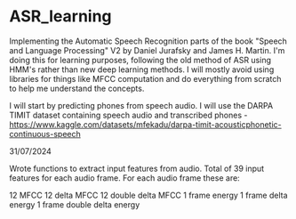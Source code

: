 # ASR_learning

Implementing the Automatic Speech Recognition parts of the book "Speech and Language Processing" V2 by Daniel Jurafsky and James H. Martin. 
I'm doing this for learning purposes, following the old method of ASR using HMM's rather than new deep learning methods. I will mostly avoid using libraries for things like MFCC computation and do everything from scratch to help me understand the concepts. 

I will start by predicting phones from speech audio. I will use the DARPA TIMIT dataset containing speech audio and transcribed phones - https://www.kaggle.com/datasets/mfekadu/darpa-timit-acousticphonetic-continuous-speech

31/07/2024 

Wrote functions to extract input features from audio. Total of 39 input features for each audio frame. 
For each audio frame these are: 

12 MFCC 
12 delta MFCC 
12 double delta MFCC 
1 frame energy 
1 frame delta energy 
1 frame double delta energy 

